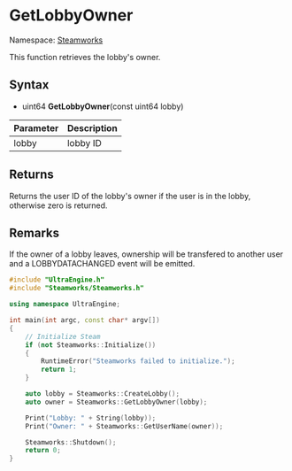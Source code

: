 # GetLobbyOwner

Namespace: [Steamworks](Steamworks.md)

This function retrieves the lobby's owner.

## Syntax

- uint64 **GetLobbyOwner**(const uint64 lobby)

| Parameter | Description |
|---|---|
| lobby | lobby ID |

## Returns

Returns the user ID of the lobby's owner if the user is in the lobby, otherwise zero is returned.

## Remarks

If the owner of a lobby leaves, ownership will be transfered to another user and a LOBBYDATACHANGED event will be emitted.

```c++
#include "UltraEngine.h"
#include "Steamworks/Steamworks.h"

using namespace UltraEngine;

int main(int argc, const char* argv[])
{
    // Initialize Steam
    if (not Steamworks::Initialize())
    {
        RuntimeError("Steamworks failed to initialize.");
        return 1;
    }

    auto lobby = Steamworks::CreateLobby();
    auto owner = Steamworks::GetLobbyOwner(lobby);

    Print("Lobby: " + String(lobby));
    Print("Owner: " + Steamworks::GetUserName(owner));

    Steamworks::Shutdown();
    return 0;
}
```
